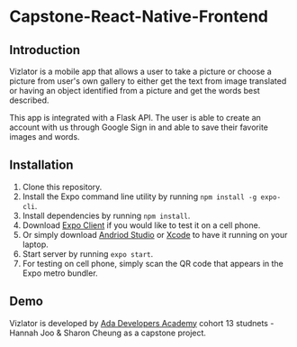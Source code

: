 # Capstone-React-Native-Frontend

## Introduction

Vizlator is a mobile app that allows a user to take a picture or choose a picture from user's own gallery to either get the text from image translated or
having an object identified from a picture and get the words best described. 

This app is integrated with a Flask API. The user is able to create an account with us through Google Sign in and able to save their favorite images and words.

## Installation
1. Clone this repository.
2. Install the Expo command line utility by running `npm install -g expo-cli`.
3. Install dependencies by running `npm install`.
4. Download [Expo Client](https://apps.apple.com/us/app/expo-client/id982107779) if you would like to test it on a cell phone.
5. Or simply download [Andriod Studio](https://developer.android.com/studio) or [Xcode](https://apps.apple.com/us/app/xcode/id497799835?mt=12) to have it running on your laptop.
6. Start server by running `expo start`.
7. For testing on cell phone, simply scan the QR code that appears in the Expo metro bundler.

## Demo


Vizlator is developed by [Ada Developers Academy](https://adadevelopersacademy.org/) cohort 13 studnets - Hannah Joo & Sharon Cheung as a capstone project.
